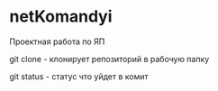 # netKomandyi
Проектная работа по ЯП


git clone - клонирует репозиторий в рабочую папку

git status - статус что уйдет в комит